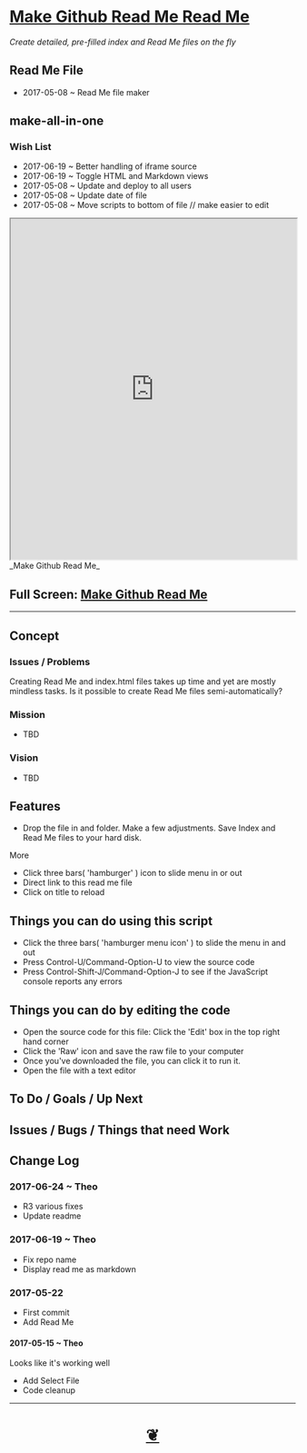 <span style=display:none; >[You are now in a GitHub source code view - click this link to view Read Me file as a web page]( http://pushme-pullyou.github.io/tootoo/r3/utilities/make-github-readme/#README.md "View file as a web page." ) </span>

<!--
<a href="https://pushme-pullyou.github.io/" >pushme-pullyou.github.io</a> &raquo;  <a href="https://pushme-pullyou.github.io/tootoo/" >tootoo</a> &raquo; </h3> <a href="https://pushme-pullyou.github.io/tootoo/r3/" >r3</a> &raquo; </h3> <a href="https://pushme-pullyou.github.io/tootoo/r3/utilities/" >utilities</a> &raquo; </h3>
-->

[Make Github Read Me Read Me]( https://pushme-pullyou.github.io/tootoo/utilities/make-github-readme2/index.html#readme.md )
===
_Create detailed, pre-filled index and Read Me files on the fly_

<!--
<img src="" style=display:none; width=800 >
-->


## Read Me File

* 2017-05-08 ~ Read Me file maker


## make-all-in-one

### Wish List

* 2017-06-19 ~ Better handling of iframe source
* 2017-06-19 ~ Toggle HTML and Markdown views
* 2017-05-08 ~ Update and deploy to all users
* 2017-05-08 ~ Update date of file
* 2017-05-08 ~ Move scripts to bottom of file // make easier to edit



<iframe id=ifr src=https://pushme-pullyou.github.io/tootoo/utilities/make-github-readme2/make-github-readme2-r1.html width=100% height=600px ></iframe>
_Make Github Read Me_

## Full Screen: [ Make Github Read Me ]( https://pushme-pullyou.github.io/tootoo/utilities/make-github-readme/make-github-readme-r3.html )


***

## Concept

### Issues / Problems
<!--

The general format is an adaptation of the ideas developed in Alexander's _et al_ [A Pattern Language]( https://books.google.com/books?id=hwAHmktpk5IC&pg=PR10#v=onepage&q&f=false ) - as sammarized on page 10.

Each pattern describes a problem which occurs over and over again in our environment, and then describes the core of the solution to that problem, in such a way that you can use this solution a million times over, without ever doing it the same way twice.

patterns are descriptions of common problems and proposal for the solutions that can be used repeatedly every time the problem is encountered and producing an different outcome.

-->

Creating Read Me and index.html files takes up time and yet are mostly mindless tasks. Is it possible to create Read Me files semi-automatically?

### Mission
<!-- a statement of a rationale, applicable now as well as in the future -->

* TBD

### Vision
<!--  a descriptive picture of a desired future state -->

* TBD



## Features

* Drop the file in and folder. Make a few adjustments. Save Index and Read Me files to your hard disk.

More
* Click three bars( 'hamburger' ) icon to slide menu in or out
* Direct link to this read me file
* Click on title to reload


## Things you can do using this script


* Click the three bars( 'hamburger menu icon' ) to slide the menu in and out
* Press Control-U/Command-Option-U to view the source code
* Press Control-Shift-J/Command-Option-J to see if the JavaScript console reports any errors



## Things you can do by editing the code

* Open the source code for this file: Click the 'Edit' box in the top right hand corner
* Click the 'Raw' icon and save the raw file to your computer
* Once you've downloaded the file, you can click it to run it.
* Open the file with a text editor


<!--
## Users
_where used_

Intended for xxx

## Links of Interest

-->




## To Do / Goals / Up Next


## Issues / Bugs / Things that need Work


## Change Log


### 2017-06-24 ~ Theo

* R3 various fixes
* Update readme

### 2017-06-19 ~ Theo

* Fix repo name
* Display read me as markdown

### 2017-05-22

* First commit
* Add Read Me


#### 2017-05-15 ~ Theo

Looks like it's working well

* Add Select File
* Code cleanup


***

<h1 style=text-align:center;text-decoration:none;width:100%; ><a href=javascript:window.scrollTo(0,0); title='pushMe pullYou ~ your coming and going happy place' > ❦ </a></h1>

